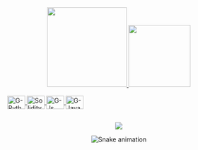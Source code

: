 

##
<div align="center">
  <a href="https://github.com/gabrelaneves">
  <img height="180em" src="https://github-readme-stats.vercel.app/api?username=gabrelaneves&show_icons=true&theme=blueberry&include_all_commits=true&count_private=true"/>
  <img height="140em" src="https://github-readme-stats.vercel.app/api/top-langs/?username=gabrelaneves&layout=compact&langs_count=7&theme=blueberry"/>
</div>
  

  <div style="display: inline_block"><br>

 <img align="center" alt="G-Python" height="30" width="40" src="https://cdn.jsdelivr.net/gh/devicons/devicon/icons/python/python-original.svg">
    
<img align="center" alt="Solidity" height="30" width="40"  src="https://upload.wikimedia.org/wikipedia/commons/9/98/Solidity_logo.svg">                                                                                                                                              
  <img align="center" alt="G-Js" height="30" width="40" src="https://cdn.jsdelivr.net/gh/devicons/devicon/icons/javascript/javascript-original.svg">

  <img align="center" alt="G-Java" height="30" width="40" src="https://cdn.jsdelivr.net/gh/devicons/devicon/icons/java/java-original.svg">

</div>
  
  
##
  
<div align="center">
  <a href="https://www.linkedin.com/in/gabriela-neves-0172051b1/" target="_blank"><img src="https://img.shields.io/badge/-LinkedIn-%230077B5?style=for-the-badge&logo=linkedin&logoColor=white" target="_blank"></a> 

 
  ![Snake animation](https://github.com/gabrelaneves/gabrelaneves/blob/output/github-contribution-grid-snake.svg)
 

 
 </div>
